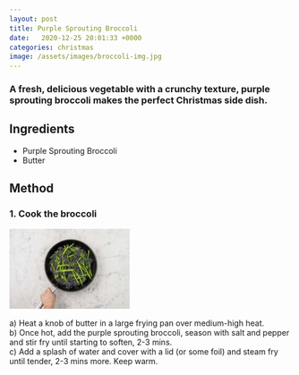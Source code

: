 ```yaml
---
layout: post
title: Purple Sprouting Broccoli
date:   2020-12-25 20:01:33 +0000
categories: christmas
image: /assets/images/broccoli-img.jpg
---
```


### A fresh, delicious vegetable with a crunchy texture, purple sprouting broccoli makes the perfect Christmas side dish.  

## Ingredients

* Purple Sprouting Broccoli
* Butter

## Method

### 1. Cook the broccoli

![Cook the broccoli](/assets/images/ctb-step-1.jpeg "Cook the broccoli")

a) Heat a knob of butter in a large frying pan over medium-high heat.   
b) Once hot, add the purple sprouting broccoli, season with salt and pepper and stir fry until starting to soften, 2-3 mins.  
c) Add a splash of water and cover with a lid (or some foil) and steam fry until tender, 2-3 mins more. Keep warm.
